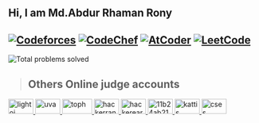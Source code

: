 ## Hi, I am Md.Abdur Rhaman Rony

[![Codeforces](https://img.shields.io/badge/Codeforces-1619-blue?style=for-the-badge&logo=codeforces)](https://codeforces.com/profile/ar_rony1)  [![CodeChef](https://img.shields.io/badge/CodeChef-1915-purple?style=for-the-badge&logo=codechef)](https://www.codechef.com/users/ar_rony1)    [![AtCoder](https://img.shields.io/badge/AtCoder-960-brightgreen?style=for-the-badge&logo=atcoder)](https://atcoder.jp/users/ar_rony1)  [![LeetCode](https://img.shields.io/badge/LeetCode-1770-blue?style=for-the-badge&logo=leetcode)](https://leetcode.com/u/ar_rony1/)
---
![Total problems solved](https://img.shields.io/badge/Total%20problems%20solved-~4000-brightgreen?style=for-the-badge&logoColor=white&logo=toph)
> ## Others Online judge accounts
<!--
[![Light ](https://img.shields.io/badge/LightOj%20-ar_rony1-brightgreen?style=for-the-badge&logo=lightroom)](https://lightoj.com/user/rhamanrony12)  [![UVA](https://img.shields.io/badge/UVA%20-ar_rony1-brightgreen?style=for-the-badge&logoColor=white&logo=uva)](https://uhunt.onlinejudge.org/id/1130825)   [![Toph](https://img.shields.io/badge/Toph%20-ar_rony1-brightgreen?style=for-the-badge&logoColor=white&logo=toph)](https://toph.co/u/ar_rony1)  [![Hackerrank](https://img.shields.io/badge/Hackerrank%20-ar_rony1-brightgreen?style=for-the-badge&logoColor=white&logo=toph)](https://www.hackerrank.com/profile/ar_rony)  [![Hackerearth](https://img.shields.io/badge/Hackerearth%20-ar_rony1-brightgreen?style=for-the-badge&logoColor=white&logo=toph)](https://https://www.hackerearth.com/@ar_rony1)  [![Hackerearth](https://img.shields.io/badge/Hackerearth%20-ar_rony1-brightgreen?style=for-the-badge&logoColor=white&logo=toph)](https://https://www.hackerearth.com/@ar_rony1)  [![Vjudge](https://img.shields.io/badge/Vjudge%20-Rony129-brightgreen?style=for-the-badge&logoColor=white&logo=toph)](https://vjudge.net/user/Rony129) [![Kattis](https://img.shields.io/badge/Kattis%20-Rony-brightgreen?style=for-the-badge&logoColor=white&logo=toph)](https://open.kattis.com/users/rony1?tab=submissions) [![CSES](https://img.shields.io/badge/CSES%20-Rony-brightgreen?style=for-the-badge&logoColor=white&logo=toph)](https://cses.fi/user/25246) 
-->
<!-- ![Codeforces](https://img.shields.io/badge/dynamic/json?color=blue&label=Codeforces&query=$.result[0].rating&url=https://codeforces.com/api/user.info?handles=ar_rony1&style=for-the-badge&logo=codeforces) 
-->
<!--
 > Contact with Me
 <img src="https://i.ibb.co/5j0XpDR/linkedin.png" alt="LinkedIn" width="22px" />
-->

<!-- light oj -->
<a href="https://lightoj.com/user/rhamanrony12" title="LightOJ">
  <img src="https://i.ibb.co/cT0g4Jy/lightoj.png" alt="lightoj" height="30px" width="50px"/>
</a>
<!-- uva -->
<a href="https://uhunt.onlinejudge.org/id/1130825" title="UVA">
  <img src="https://i.ibb.co/7JJQKvD/uva.png" alt="uva" height="30px" width="50px"/>
</a>

<!-- toph -->
<a href="https://toph.co/u/ar_rony1" title="toph">
  <img src="https://i.ibb.co/8jgL0cb/toph.png" alt="toph" height="30px" width="60px"/>
</a>
<!-- hacker rank -->
<a href="https://www.hackerrank.com/profile/ar_rony" title="Hackerrank">
  <img src="https://i.ibb.co/QbLwV6Q/hackerrank.jpg" alt="hackerrank" height="30px" width="50px"/>
</a>
<!-- hacker earth -->
<a href="https://www.hackerrank.com/profile/ar_rony" title="Hackerearth">
  <img src="https://i.ibb.co/Hp64hQr/hackerearth.png" alt="hackerearth" height="30px" width="50px"/>
</a>
<!-- vjudge-->
<a href="https://vjudge.net/user/Rony129" title="Vjudge">
  <img src="https://i.ibb.co/kcyXj9D/11b24ab2156955d8f3fa.png" alt="11b24ab2156955d8f3fa" height="30px" width="50px"/>
</a>

<!-- kattis-->
<a href="https://open.kattis.com/users/rony1?tab=submissions" title="Kattis">
  <img src="https://i.ibb.co/sg4hygV/kattis.jpg" alt="kattis" height="30px" width="50px"/>
</a>

<!-- cses-->
<a href="https://cses.fi/user/25246" title="CSES">
  <img src="https://i.ibb.co/RSQVcq7/cses.jpg" alt="cses" height="30px" width="50px"/>
</a>
<!-- Replace "images/" with the actual path to your images folder -->


<!-- Adjust the image links and URLs accordingly with your own social media profiles -->


